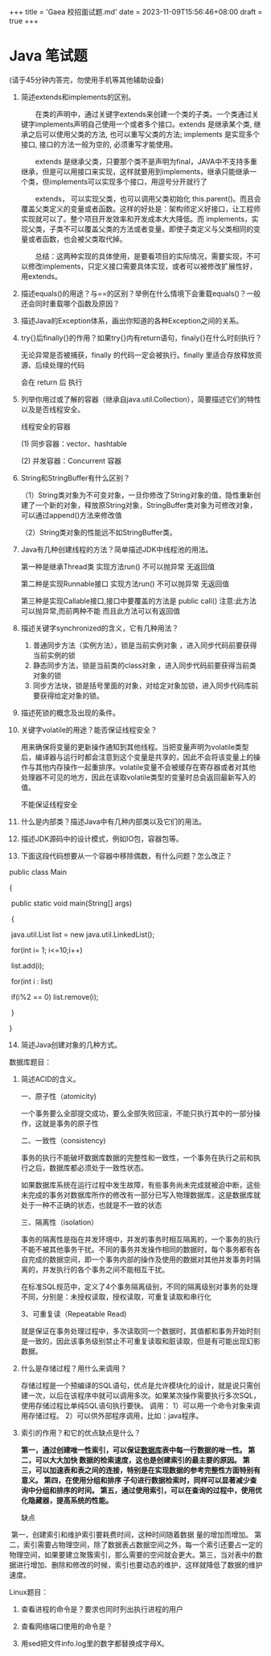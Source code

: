+++
title = 'Gaea 校招面试题.md'
date = 2023-11-09T15:56:46+08:00
draft = true
+++

# Java 笔试题

(请于45分钟内答完，勿使用手机等其他辅助设备)

 

1. 简述extends和implements的区别。

   　　在类的声明中，通过关键字extends来创建一个类的子类。一个类通过关键字implements声明自己使用一个或者多个接口。extends 是继承某个类, 继承之后可以使用父类的方法, 也可以重写父类的方法; implements 是实现多个接口, 接口的方法一般为空的, 必须重写才能使用。

      　　extends 是继承父类，只要那个类不是声明为final，JAVA中不支持多重继承，但是可以用接口来实现，这样就要用到implements，继承只能继承一个类，但implements可以实现多个接口，用逗号分开就行了

      　　extends， 可以实现父类，也可以调用父类初始化 this.parent()。而且会覆盖父类定义的变量或者函数。这样的好处是：架构师定义好接口，让工程师实现就可以了。整个项目开发效率和开发成本大大降低。而 implements，实现父类，子类不可以覆盖父类的方法或者变量。即使子类定义与父类相同的变量或者函数，也会被父类取代掉。

      　　总结：这两种实现的具体使用，是要看项目的实际情况，需要实现，不可以修改implements，只定义接口需要具体实现，或者可以被修改扩展性好，用extends。

2. 描述equals()的用途？与==的区别？举例在什么情境下会重载equals()？一般还会同时重载哪个函数及原因？

3. 描述Java的Exception体系，画出你知道的各种Exception之间的关系。

4. try{}后finally{}的作用？如果try{}内有return语句，finaly{}在什么时刻执行？

   无论异常是否被捕获，finally 的代码一定会被执行。finally 里适合存放释放资源、后续处理的代码

   会在 return 后 执行

5. 列举你用过或了解的容器（继承自java.util.Collection），简要描述它们的特性以及是否线程安全。

   线程安全的容器

   (1) 同步容器：vector、hashtable

   (2) 并发容器：Concurrent 容器

6. String和StringBuffer有什么区别？

   （1）String类对象为不可变对象，一旦你修改了String对象的值，隐性重新创建了一个新的对象，释放原String对象，StringBuffer类对象为可修改对象，可以通过append()方法来修改值

   （2）String类对象的性能远不如StringBuffer类。

7. Java有几种创建线程的方法？简单描述JDK中线程池的用法。

   第一种是继承Thread类 实现方法run() 不可以抛异常 无返回值

   第二种是实现Runnable接口 实现方法run() 不可以抛异常 无返回值

   第三种是实现Callable<T>接口,接口中要覆盖的方法是 public <T> call() 注意:此方法可以抛异常,而前两种不能 而且此方法可以有返回值

8. 描述关键字synchronized的含义，它有几种用法？
   1. 普通同步方法（实例方法），锁是当前实例对象 ，进入同步代码前要获得当前实例的锁
   2. 静态同步方法，锁是当前类的class对象 ，进入同步代码前要获得当前类对象的锁
   3. 同步方法块，锁是括号里面的对象，对给定对象加锁，进入同步代码库前要获得给定对象的锁。

9. 描述死锁的概念及出现的条件。

10. 关键字volatile的用途？能否保证线程安全？

    用来确保将变量的更新操作通知到其他线程。当把变量声明为volatile类型后，编译器与运行时都会注意到这个变量是共享的，因此不会将该变量上的操作与其他内存操作一起重排序。volatile变量不会被缓存在寄存器或者对其他处理器不可见的地方，因此在读取volatile类型的变量时总会返回最新写入的值。

    不能保证线程安全

11. 什么是内部类？描述Java中有几种内部类以及它们的用法。

12. 描述JDK源码中的设计模式，例如IO包，容器包等。

13. 下面这段代码想要从一个容器中移除偶数，有什么问题？怎么改正？

public class Main

{

​    public static void main(String[] args)

​    {

​        java.util.List<Integer> list = new java.util.LinkedList<Integer>();

​      for(int i= 1; i<=10;i++)

​           list.add(i);

​        for(int i : list)

​           if(i%2 == 0) list.remove(i);

​    }

}

14. 简述Java创建对象的几种方式。

 

数据库题目：

1. 简述ACID的含义。

   一、原子性（atomicity)

   一个事务要么全部提交成功，要么全部失败回滚，不能只执行其中的一部分操作，这就是事务的原子性

   二、一致性（consistency)

   事务的执行不能破坏数据库数据的完整性和一致性，一个事务在执行之前和执行之后，数据库都必须处于一致性状态。

   如果数据库系统在运行过程中发生故障，有些事务尚未完成就被迫中断，这些未完成的事务对数据库所作的修改有一部分已写入物理数据库，这是数据库就处于一种不正确的状态，也就是不一致的状态

   三、隔离性（isolation）

   事务的隔离性是指在并发环境中，并发的事务时相互隔离的，一个事务的执行不能不被其他事务干扰。不同的事务并发操作相同的数据时，每个事务都有各自完成的数据空间，即一个事务内部的操作及使用的数据对其他并发事务时隔离的，并发执行的各个事务之间不能相互干扰。

   在标准SQL规范中，定义了4个事务隔离级别，不同的隔离级别对事务的处理不同，分别是：未授权读取，授权读取，可重复读取和串行化

   3、可重复读（Repeatable Read)

   就是保证在事务处理过程中，多次读取同一个数据时，其值都和事务开始时刻是一致的，因此该事务级别禁止不可重复读取和脏读取，但是有可能出现幻影数据。

2. 什么是存储过程？用什么来调用？

   存储过程是一个预编译的SQL语句，优点是允许模块化的设计，就是说只需创建一次，以后在该程序中就可以调用多次。如果某次操作需要执行多次SQL，使用存储过程比单纯SQL语句执行要快。 调用： 1）可以用一个命令对象来调用存储过程。 2）可以供外部程序调用，比如：java程序。

3. 索引的作用？和它的优点缺点是什么？

   **第一，通过创建唯一性索引，可以保证[数据库](http://lib.csdn.net/base/14)表中每一行数据的唯一性。 
   第二，可以大大加快 数据的检索速度，这也是创建索引的最主要的原因。 
   第三，可以加速表和表之间的连接，特别是在实现数据的参考完整性方面特别有意义。 
   第四，在使用分组和排序 子句进行数据检索时，同样可以显著减少查询中分组和排序的时间。 
   第五，通过使用索引，可以在查询的过程中，使用优化隐藏器，提高系统的性能。** 

    

   缺点

​	第一，创建索引和维护索引要耗费时间，这种时间随着数据 量的增加而增加。
​	第二，索引需要占物理空间，除了数据表占数据空间之外，每一个索引还要占一定的物理空间，如果要建立聚簇索引，那么需要的空间就会更大。
​	第三，当对表中的数据进行增加、删除和修改的时候，索引也要动态的维护，这样就降低了数据的维护速度。

Linux题目：

1.   查看进程的命令是？要求也同时列出执行进程的用户

2.   查看网络端口使用的命令是？

3.   用sed把文件info.log里的数字都替换成字母X。